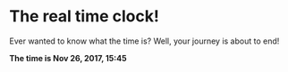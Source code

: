 # The real time clock!

Ever wanted to know what the time is? Well, your journey is about to end!

**The time is Nov 26, 2017, 15:45**